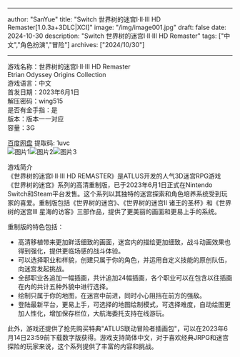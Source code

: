 
---
author: "SanYue"
title: "Switch 世界树的迷宫I·II·III HD Remaster[1.0.3a+3DLC|XCI]"
image: "/img/image001.jpg"
draft: false
date: 2024-10-30
description: "Switch 世界树的迷宫I·II·III HD Remaster"
tags: ["中文","角色扮演","冒险"]
archives: ["2024/10/30"]

---

游戏名称：世界树的迷宫I·II·III HD Remaster   
Etrian Odyssey Origins Collection    
游戏语言：中文  
首发日期：2023年6月1日  
解压密码：wing515  
是否有金手指：是  
版本：版本一一对应   
容量：3G

[百度网盘](https://pan.baidu.com/s/1IUiKosJNvujrdNwmeGLimg) 提取码: 1uvc  
![图片1](/img/scl9jz.jpg)![图片2](/img/scl9k1.jpg)![图片3](/img/scl9k3.jpg)  

游戏简介  
《世界树的迷宫I·II·III HD REMASTER》是ATLUS开发的人气3D迷宫RPG游戏《世界树的迷宫》系列的高清重制版，已于2023年6月1日正式在Nintendo Switch和Steam平台发售。这个系列以其独特的迷宫探索和角色培养系统受到玩家的喜爱。重制版包括《世界树的迷宫》、《世界树的迷宫II 诸王的圣杯》和《世界树的迷宫III 星海的访客》三部作品，提供了更美丽的画面和更易上手的系统。

重制版的特色包括：
- 高清移植带来更加鲜活细致的画面，迷宫内的描绘更加细致，战斗动画效果也得到强化，提供更临场感的战斗体验。
- 可以选择职业和样貌，创建只属于你的角色，并运用自定义技能的原创队伍，向迷宫发起挑战。
- 全部职业各追加一幅插画，共计追加24幅插画，各个职业可以在包含以往插画在内的共计五种外貌中进行选择。
- 绘制只属于你的地图，在迷宫中前进，同时小心阻挡在前方的强敌。
- 登陆最新平台，更易上手，可选择的地图绘制模式，可选择难度，自动绘图更加人性化，增加保存栏位，大航海委托支持在线游玩。

此外，游戏还提供了抢先购买特典"ATLUS联动冒险者插画包"，可以在2023年6月14日23:59前下载数字版获得。游戏支持简体中文，对于喜欢经典JRPG和迷宫探险的玩家来说，这个系列提供了丰富的内容和挑战。
